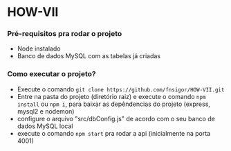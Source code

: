 # HOW-VII


### Pré-requisitos pra rodar o projeto
* Node instalado
* Banco de dados MySQL com as tabelas já criadas

### Como executar o projeto?
* Execute o comando `git clone https://github.com/fnsigor/HOW-VII.git`
* Entre na pasta do projeto (diretório raiz) e execute o comando `npm install` ou `npm i`, para baixar as depêndencias do projeto (express, mysql2 e nodemon)
* configure o arquivo "src/dbConfig.js" de acordo com o seu banco de dados MySQL local
* execute o comando `npm start` pra rodar a api (inicialmente na porta 4001)
